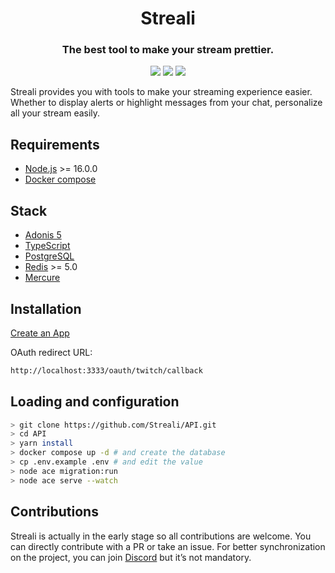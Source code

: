 <h1 align="center">Streali</h1>
<h3 align="center">The best tool to make your stream prettier.</h3>

<p align="center">
  <a href="https://twitch.tv/willtraore" target="_blank"><img src="https://img.shields.io/twitch/status/willtraore?style=social" /></a>
  <a href="https://twitter.com/strealiapp" target="_blank"><img src="https://img.shields.io/twitter/follow/strealiapp?style=social" /></a>
  <a href=""><img src="https://img.shields.io/github/license/streali/app" /></a>
</p>

Streali provides you with tools to make your streaming experience easier. Whether to display alerts or highlight messages from your chat, personalize all your stream easily.

## Requirements

- [Node.js](https://nodejs.org/en/download/) >= 16.0.0
- [Docker compose](https://docs.docker.com/compose/install/)

## Stack

- [Adonis 5](https://adonisjs.com/)
- [TypeScript](https://www.typescriptlang.org/)
- [PostgreSQL](https://www.postgresql.org/)
- [Redis](https://redis.io/download) >= 5.0
- [Mercure](https://mercure.rocks/)

## Installation

[Create an App](https://dev.twitch.tv/console/apps)

OAuth redirect URL:

```bash
http://localhost:3333/oauth/twitch/callback
```

## Loading and configuration
```bash
> git clone https://github.com/Streali/API.git
> cd API
> yarn install
> docker compose up -d # and create the database
> cp .env.example .env # and edit the value
> node ace migration:run
> node ace serve --watch
```

## Contributions

Streali is actually in the early stage so all contributions are welcome. You can directly contribute with a PR or take an issue. For better synchronization on the project, you can join [Discord](https://discord.gg/cpzzBrA) but it’s not mandatory.

